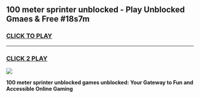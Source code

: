 
## 100 meter sprinter unblocked - Play Unblocked Gmaes & Free #18s7m
<h3>
<a href="https://news.freeplayer.one?title=100_meter_sprinter_unblocked&ref=24F">CLICK TO PLAY</a></h3>
<hr>

<h3>
<a href="https://news.freeplayer.one?title=100_meter_sprinter_unblocked&ref=24F">CLICK 2 PLAY</a>
  
</h3>

<a href="https://news.freeplayer.one?title=100_meter_sprinter_unblocked&ref=24F/"><img src="https://clearcache.store/games.png"></a>


**100 meter sprinter unblocked games unblocked: Your Gateway to Fun and Accessible Online Gaming**
